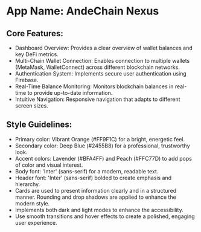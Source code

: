 # **App Name**: AndeChain Nexus

## Core Features:

- Dashboard Overview: Provides a clear overview of wallet balances and key DeFi metrics.
- Multi-Chain Wallet Connection: Enables connection to multiple wallets (MetaMask, WalletConnect) across different blockchain networks.
- Authentication System: Implements secure user authentication using Firebase.
- Real-Time Balance Monitoring: Monitors blockchain balances in real-time to provide up-to-date information.
- Intuitive Navigation: Responsive navigation that adapts to different screen sizes.

## Style Guidelines:

- Primary color: Vibrant Orange (#FF9F1C) for a bright, energetic feel.
- Secondary color: Deep Blue (#2455B8) for a professional, trustworthy look.
- Accent colors: Lavender (#BFA4FF) and Peach (#FFC77D) to add pops of color and visual interest.
- Body font: 'Inter' (sans-serif) for a modern, readable text.
- Header font: 'Inter' (sans-serif) bolded to create emphasis and hierarchy.
- Cards are used to present information clearly and in a structured manner. Rounding and drop shadows are applied to enhance the modern style.
- Implements both dark and light modes to enhance the accessibility.
- Use smooth transitions and hover effects to create a polished, engaging user experience.